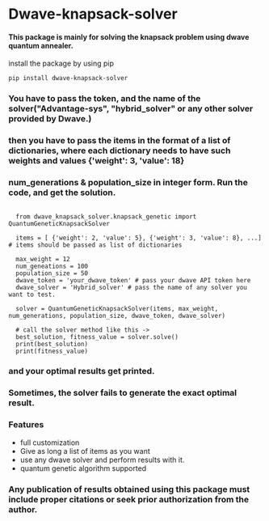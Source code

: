 # Dwave-knapsack-solver


#### This package is mainly for solving the knapsack problem using dwave quantum annealer.

install the package by using pip

```
pip install dwave-knapsack-solver

```

### You have to pass the token, and the name of the solver("Advantage-sys", "hybrid_solver" or any other solver provided by Dwave.)


### then you have to pass the items in the format of a list of dictionaries, where each dictionary needs to have such weights and values {'weight': 3, 'value': 18} 

### num_generations & population_size in integer form. Run the code, and get the solution. 

```

  from dwave_knapsack_solver.knapsack_genetic import QuantumGeneticKnapsackSolver

  items = [ {'weight': 2, 'value': 5}, {'weight': 3, 'value': 8}, ...]    # items should be passed as list of dictionaries

  max_weight = 12
  num_geneations = 100
  population_size = 50
  dwave_token = 'your_dwave_token' # pass your dwave API token here
  dwave_solver = 'Hybrid_solver' # pass the name of any solver you want to test.

  solver = QuantumGeneticKnapsackSolver(items, max_weight, num_generations, population_size, dwave_token, dwave_solver)

  # call the solver method like this ->
  best_solution, fitness_value = solver.solve()
  print(best_solution)
  print(fitness_value)

```

### and your optimal results get printed.


### Sometimes, the solver fails to generate the exact optimal result.


### Features

- full customization
- Give as long a list of items as you want
- use any dwave solver and perform results with it.
- quantum genetic algorithm supported


### Any publication of results obtained using this package must include proper citations or seek prior authorization from the author.
